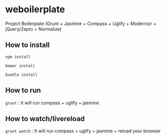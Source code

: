weboilerplate
=============

Project Boilerplate (Grunt + Jasmine + Compass + Uglify + Modernizr + jQuery/Zepto + Normalize)

## How to install

`npm install`

`bower install`

`bundle install`

## How to run

`grunt` : It will run compass + uglify + jasmine

## How to watch/livereload

`grunt watch` : It will run compass + uglify + jasmine + reload your browser